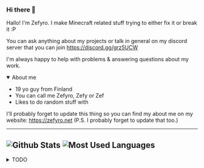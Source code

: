 ### Hi there 👋

Hallo! I'm Zefyro. I make Minecraft related stuff trying to either fix it or break it :P

You can ask anything about my projects or talk in general on my discord server that you can join https://discord.gg/grz5UCW

I'm always happy to help with problems & answering questions about my work.


<details open>
<summary>About me</summary>
  
- 19 yo guy from Finland
- You can call me Zefyro, Zefy or Zef
- Likes to do random stuff with

I'll probably forget to update this thing so you can find my about me on my website: https://zefyro.net  (P.S. I probably forget to update that too.)
</details>


---
![Github Stats](https://github-readme-stats.vercel.app/api?username=zefyro&show_icons=true&locale=en&theme=dark)
![Most Used Languages](https://github-readme-stats.vercel.app/api/top-langs?username=zefyro&show_icons=true&locale=en&layout=compact&theme=dark)
---
<details>
<summary>TODO</summary>

- [ ] [Eaglecord/EagleBot](https://github.com/Eaglecord/EagleBot) Rewrite
- [ ] Rewrite all my minecraft datapacks in JMC
- [ ] Clean up Github repositories
</details>


